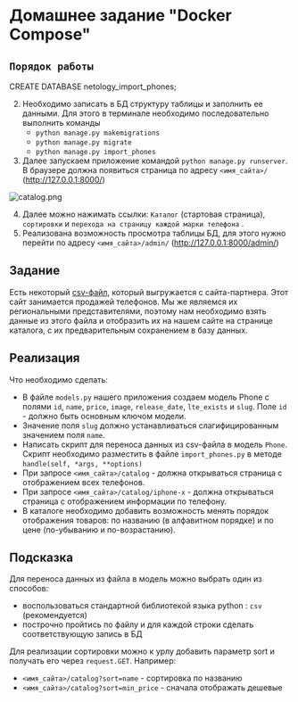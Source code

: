 # Домашнее задание "Docker Compose"

## `Порядок работы`

CREATE DATABASE netology_import_phones;


2. Необходимо записать в БД структуру таблицы и заполнить ее данными. 
Для этого в терминале необходимо последовательно выполнить команды
   * `python manage.py makemigrations`
   * `python manage.py migrate`
   * `python manage.py import_phones`
3. Далее запускаем приложение командой `python manage.py runserver`. 
В браузере должна появиться страница по адресу `<имя_сайта>/` (http://127.0.0.1:8000/)

![catalog.png](res/catalog.png)

4. Далее можно нажимать ссылки: `Каталог` (стартовая страница), 
`сортировки` и `перехода на страницу каждой марки телефона` .
5. Реализована возможность просмотра таблицы БД, для этого 
нужно перейти по адресу `<имя_сайта>/admin/` (http://127.0.0.1:8000/admin/)

## Задание

Есть некоторый [csv-файл](./phones.csv), который выгружается с сайта-партнера. 
Этот сайт занимается продажей телефонов.
Мы же являемся их региональными представителями, поэтому нам необходимо 
взять данные из этого файла и отобразить 
их на нашем сайте на странице каталога, с их предварительным сохранением в базу данных.

## Реализация

Что необходимо сделать:
* В файле `models.py` нашего приложения создаем модель 
Phone с полями `id`, `name`, `price`, `image`, `release_date`, `lte_exists` и `slug`. 
Поле `id` - должно быть основным ключом модели.
* Значение поля `slug` должно устанавливаться слагифицированным значением поля `name`.
* Написать скрипт для переноса данных из csv-файла в модель `Phone`. 
Скрипт необходимо разместить в файле `import_phones.py` 
в методе `handle(self, *args, **options)`
* При запросе `<имя_сайта>/catalog` - должна открываться страница 
с отображением всех телефонов.
* При запросе `<имя_сайта>/catalog/iphone-x` - должна открываться 
страница с отображением информации по телефону.
* В каталоге необходимо добавить возможность менять 
порядок отображения товаров: по названию (в алфавитном порядке) и 
по цене (по-убыванию и по-возрастанию).

## Подсказка

Для переноса данных из файла в модель можно выбрать один из способов:
 * воспользоваться стандартной библиотекой языка python : `csv` (рекомендуется)
 * построчно пройтись по файлу и для каждой строки сделать соответствующую запись в БД
 
Для реализации сортировки можно к урлу добавить параметр sort и 
получать его через `request.GET`. Например:
 * `<имя_сайта>/catalog?sort=name` - сортировка по названию
 * `<имя_сайта>/catalog?sort=min_price` - сначала отображать дешевые

